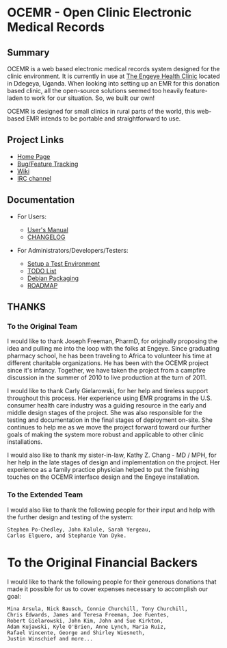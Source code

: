 # OCEMR - Open Clinic Electronic Medical Records


## Summary

  OCEMR is a web based electronic medical records system designed for the
clinic environment.  It is currently in use at [The Engeye Health Clinic][s1]
located in Ddegeya, Uganda.  When looking into setting up an EMR for
this donation based clinic, all the open-source solutions seemed too heavily
feature-laden to work for our situation.  So, we built our own!

 OCEMR is designed for small clinics in rural parts of the world, this
web-based EMR intends to be portable and straightforward to use.

[s1]: http://engeye.org/

## Project Links

 * [Home Page](http://github.com/ocemr/ocemr)
 * [Bug/Feature Tracking](https://github.com/ocemr/ocemr/issues)
 * [Wiki](https://github.com/ocemr/ocemr/wiki)
 * [IRC channel](http://webchat.freenode.net/?channels=%23ocemr)

## Documentation

* For Users:
  * [User's Manual](https://github.com/ocemr/ocemr/wiki/DocIndex#users-manual)
  * [CHANGELOG](doc/CHANGELOG)

* For Administrators/Developers/Testers:

  * [Setup a Test Environment](doc/SETUP_TESTING)
  * [TODO List](doc/TODO.md)
  * [Debian Packaging](debian/README.Debian)
  * [ROADMAP](doc/ROADMAP)



## THANKS

### To the Original Team

 I would like to thank Joseph Freeman, PharmD, for originally proposing
the idea and pulling me into the loop with the folks at Engeye.  Since
graduating pharmacy school, he has been traveling to Africa to volunteer
his time at different charitable organizations.  He has been with the
OCEMR project since it's infancy. Together, we have taken the project from
a campfire discussion in the summer of 2010 to live production at the
turn of 2011.

 I would like to thank Carly Gielarowski, for her help and tireless
support throughout this process. Her experience using EMR programs in
the U.S. consumer health care industry was a guiding resource in the
early and middle design stages of the project. She was also responsible
for the testing and documentation in the final stages of deployment
on-site. She continues to help me as we move the project forward toward
our further goals of making the system more robust and applicable to
other clinic installations.

 I would also like to thank my sister-in-law, Kathy Z. Chang - MD / MPH,
for her help in the late stages of design and implementation on the project.
Her experience as a family practice physician helped to put the finishing
touches on the OCEMR interface design and the Engeye installation.


### To the Extended Team

 I would also like to thank the following people for their input and
help with the further design and testing of the system:

	Stephen Po-Chedley, John Kalule, Sarah Yergeau,
	Carlos Elguero, and Stephanie Van Dyke.


# To the Original Financial Backers

 I would like to thank the following people for their generous donations
that made it possible for us to cover expenses necessary to accomplish
our goal:

	Mina Arsula, Nick Bausch, Connie Churchill, Tony Churchill,
	Chris Edwards, James and Teresa Freeman, Joe Fuentes,
	Robert Gielarowski, John Kim, John and Sue Kirkton,
	Adam Kujawski, Kyle O'Brien, Anne Lynch, Maria Ruiz,
	Rafael Vincente, George and Shirley Wiesneth,
	Justin Winschief and more...
